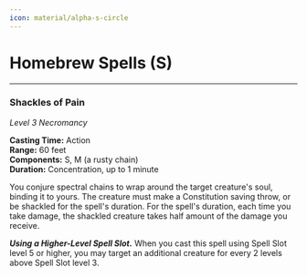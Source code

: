 ```yaml
---
icon: material/alpha-s-circle
---
```



# Homebrew Spells (S)

---

### Shackles of Pain

*Level 3 Necromancy*
  
**Casting Time:** Action  
**Range:** 60 feet  
**Components:** S, M (a rusty chain)  
**Duration:** Concentration, up to 1 minute

You conjure spectral chains to wrap around the target creature's soul, binding it to yours. The creature must make a Constitution saving throw, or be shackled for the spell's duration. For the spell's duration, each time you take damage, the shackled creature takes half amount of the damage you receive.

***Using a Higher-Level Spell Slot.*** When you cast this spell using Spell Slot level 5 or higher, you may target an additional creature for every 2 levels above Spell Slot level 3.